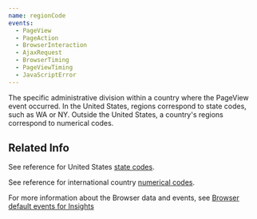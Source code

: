 ```yaml
---
name: regionCode
events:
  - PageView
  - PageAction
  - BrowserInteraction
  - AjaxRequest
  - BrowserTiming
  - PageViewTiming
  - JavaScriptError
---
```


The specific administrative division within a country where the PageView event
occurred. In the United States, regions correspond to state codes, such as WA or
NY. Outside the United States, a country's regions correspond to numerical
codes.

## Related Info

See reference for United States [state codes](http://pe.usps.gov/text/pub28/28apb.htm).

See reference for international country [numerical codes](https://www.maxmind.com/download/geoip/misc/region_codes.csv).

For more information about the Browser data and events, see [Browser default events for Insights](https://docs.newrelic.com/docs/insights/insights-data-sources/default-data/browser-default-events-insights)
